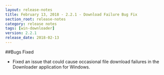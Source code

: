 ```yaml
---
layout: release-notes
title: February 13, 2018 - 2.2.1 - Download Failure Bug Fix
section_root: release-notes
category: release notes
tags: [win-downloader]
version: 2.2.1
release_date: 2018-02-13
---
```


##Bugs Fixed

- Fixed an issue that could cause occasional file download failures in the Downloader application for Windows.
